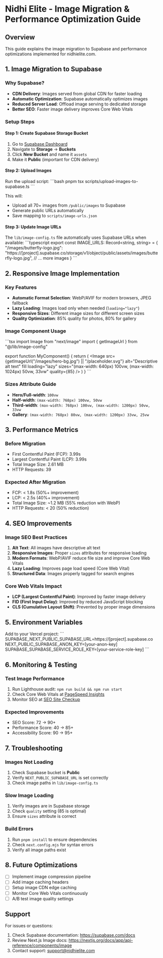 # Nidhi Elite - Image Migration & Performance Optimization Guide

## Overview
This guide explains the image migration to Supabase and performance optimizations implemented for nidhielite.com.

## 1. Image Migration to Supabase

### Why Supabase?
- **CDN Delivery**: Images served from global CDN for faster loading
- **Automatic Optimization**: Supabase automatically optimizes images
- **Reduced Server Load**: Offload image serving to dedicated storage
- **Better SEO**: Faster image delivery improves Core Web Vitals

### Setup Steps

#### Step 1: Create Supabase Storage Bucket
1. Go to [Supabase Dashboard](https://app.supabase.com)
2. Navigate to **Storage** → **Buckets**
3. Click **New Bucket** and name it `assets`
4. Make it **Public** (important for CDN delivery)

#### Step 2: Upload Images
Run the upload script:
\`\`\`bash
pnpm tsx scripts/upload-images-to-supabase.ts
\`\`\`

This will:
- Upload all 70+ images from `/public/images` to Supabase
- Generate public URLs automatically
- Save mapping to `scripts/image-urls.json`

#### Step 3: Update Image URLs
The `lib/image-config.ts` file automatically uses Supabase URLs when available:
\`\`\`typescript
export const IMAGE_URLS: Record<string, string> = {
  "/images/butterfly-logo.jpg": "https://[project].supabase.co/storage/v1/object/public/assets/images/butterfly-logo.jpg",
  // ... more images
}
\`\`\`

## 2. Responsive Image Implementation

### Key Features
- **Automatic Format Selection**: WebP/AVIF for modern browsers, JPEG fallback
- **Lazy Loading**: Images load only when needed (`loading="lazy"`)
- **Responsive Sizes**: Different image sizes for different screen sizes
- **Quality Optimization**: 85% quality for photos, 80% for gallery

### Image Component Usage
\`\`\`tsx
import Image from "next/image"
import { getImageUrl } from "@/lib/image-config"

export function MyComponent() {
  return (
    <Image
      src={getImageUrl("/images/hero-bg.jpg") || "/placeholder.svg"}
      alt="Descriptive alt text"
      fill
      loading="lazy"
      sizes="(max-width: 640px) 100vw, (max-width: 1024px) 50vw, 33vw"
      quality={85}
    />
  )
}
\`\`\`

### Sizes Attribute Guide
- **Hero/Full-width**: `100vw`
- **Half-width**: `(max-width: 768px) 100vw, 50vw`
- **Third-width**: `(max-width: 768px) 100vw, (max-width: 1200px) 50vw, 33vw`
- **Gallery**: `(max-width: 768px) 80vw, (max-width: 1200px) 33vw, 25vw`

## 3. Performance Metrics

### Before Migration
- First Contentful Paint (FCP): 3.99s
- Largest Contentful Paint (LCP): 3.99s
- Total Image Size: 2.61 MB
- HTTP Requests: 39

### Expected After Migration
- FCP: < 1.8s (50%+ improvement)
- LCP: < 2.5s (40%+ improvement)
- Total Image Size: ~1.2 MB (55% reduction with WebP)
- HTTP Requests: < 20 (50% reduction)

## 4. SEO Improvements

### Image SEO Best Practices
1. **Alt Text**: All images have descriptive alt text
2. **Responsive Images**: Proper `sizes` attributes for responsive loading
3. **Modern Formats**: WebP/AVIF reduce file size and improve Core Web Vitals
4. **Lazy Loading**: Improves page load speed (Core Web Vital)
5. **Structured Data**: Images properly tagged for search engines

### Core Web Vitals Impact
- **LCP (Largest Contentful Paint)**: Improved by faster image delivery
- **FID (First Input Delay)**: Improved by reduced JavaScript blocking
- **CLS (Cumulative Layout Shift)**: Prevented by proper image dimensions

## 5. Environment Variables

Add to your Vercel project:
\`\`\`
SUPABASE_NEXT_PUBLIC_SUPABASE_URL=https://[project].supabase.co
NEXT_PUBLIC_SUPABASE_ANON_KEY=[your-anon-key]
SUPABASE_SUPABASE_SERVICE_ROLE_KEY=[your-service-role-key]
\`\`\`

## 6. Monitoring & Testing

### Test Image Performance
1. Run Lighthouse audit: `npm run build && npm run start`
2. Check Core Web Vitals at [PageSpeed Insights](https://pagespeed.web.dev)
3. Monitor SEO at [SEO Site Checkup](https://seositecheckup.com)

### Expected Improvements
- SEO Score: 72 → 90+
- Performance Score: 40 → 85+
- Accessibility Score: 90 → 95+

## 7. Troubleshooting

### Images Not Loading
1. Check Supabase bucket is **Public**
2. Verify `NEXT_PUBLIC_SUPABASE_URL` is set correctly
3. Check image paths in `lib/image-config.ts`

### Slow Image Loading
1. Verify images are in Supabase storage
2. Check `quality` setting (85 is optimal)
3. Ensure `sizes` attribute is correct

### Build Errors
1. Run `pnpm install` to ensure dependencies
2. Check `next.config.mjs` for syntax errors
3. Verify all image paths exist

## 8. Future Optimizations

- [ ] Implement image compression pipeline
- [ ] Add image caching headers
- [ ] Setup image CDN edge caching
- [ ] Monitor Core Web Vitals continuously
- [ ] A/B test image quality settings

## Support

For issues or questions:
1. Check Supabase documentation: https://supabase.com/docs
2. Review Next.js Image docs: https://nextjs.org/docs/app/api-reference/components/image
3. Contact support: support@nidhielite.com
